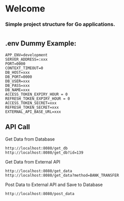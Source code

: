 # Welcome
### Simple project structure for Go applications.
#
#
## .env Dummy Example:

```
APP_ENV=development
SERVER_ADDRESS=:xxx
PORT=0000
CONTEXT_TIMEOUT=0
DB_HOST=xxx
DB_PORT=0000
DB_USER=xxx
DB_PASS=xxx
DB_NAME=xxx
ACCESS_TOKEN_EXPIRY_HOUR = 0
REFRESH_TOKEN_EXPIRY_HOUR = 0
ACCESS_TOKEN_SECRET=xxx
REFRESH_TOKEN_SECRET=xxx
EXTERNAL_API_BASE_URL=xxx
```

## API Call
Get Data from Database
```
http://localhost:8080/get_db
http://localhost:8080/get_db?id=139
```

Get Data from External API
```
http://localhost:8080/get_data
http://localhost:8080/get_data?method=BANK_TRANSFER
```

Post Data to External API and Save to Database
```
http://localhost:8080/post_data
```